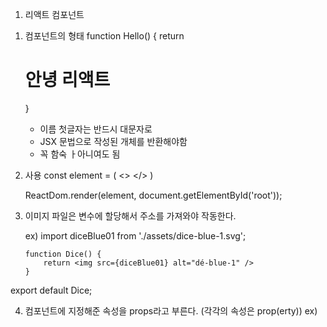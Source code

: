 1. 리액트 컴포넌트

 1) 컴포넌트의 형태
    function Hello() {
        return <h1>안녕 리액트</h1>
    }
    - 이름 첫글자는 반드시 대문자로
    - JSX 문법으로 작성된 개체를 반환해야함
    - 꼭 함숙 ㅏ아니여도 됨

 2) 사용 
    const element = (
        <>
            <Hello />
        </>
    )

    ReactDom.render(element, document.getElementById('root'));

 3) 이미지 파일은 변수에 할당해서 주소를 가져와야 작동한다.

    ex) import diceBlue01 from './assets/dice-blue-1.svg';

        function Dice() {
            return <img src={diceBlue01} alt="dé-blue-1" />
        }

export default Dice;

 4) 컴포넌트에 지정해준 속성을 props라고 부른다. (각각의 속성은 prop(erty))
    ex) <Dice color="blue">



